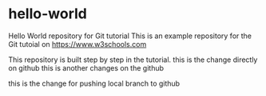 # hello-world
Hello World repository for Git tutorial
This is an example repository for the Git tutoial on https://www.w3schools.com

This repository is built step by step in the tutorial.
this is the change directly on github
this is another changes on the github

this is the change for pushing local branch to github 
